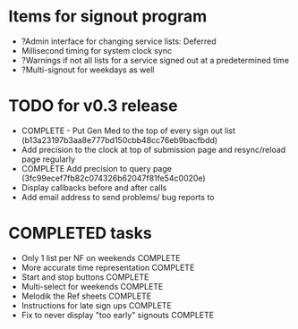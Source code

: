 # Items for signout program

*  ?Admin interface for changing service lists: Deferred
*  Millisecond timing for system clock sync
*  ?Warnings if not all lists for a service signed out at a predetermined time
*  ?Multi-signout for weekdays as well

# TODO for v0.3 release
*  COMPLETE - Put Gen Med to the top of every sign out list (b13a23197b3aa8e777bd150cbb48cc76eb9bacfbdd)
*  Add precision to the clock at top of submission page and resync/reload page regularly
*  COMPLETE Add precision to query page (3fc99ecef7fb82c074326b62047f81fe54c0020e)
*  Display callbacks before and after calls
*  Add email address to send problems/ bug reports to



# COMPLETED tasks
*  Only 1 list per NF on weekends COMPLETE
*  More accurate time representation COMPLETE
*  Start and stop buttons COMPLETE
*  Multi-select for weekends COMPLETE
*  Melodik the Ref sheets COMPLETE
*  Instructions for late sign ups COMPLETE
*  Fix to never display "too early" signouts COMPLETE

